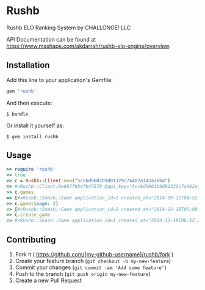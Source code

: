 # Rushb

Rushb ELO Ranking System by CHALLONGE! LLC

API Documentation can be found at https://www.mashape.com/akdarrah/rushb-elo-engine/overview.

## Installation

Add this line to your application's Gemfile:

```ruby
gem 'rushb'
```

And then execute:

    $ bundle

Or install it yourself as:

    $ gem install rushb

## Usage

```ruby
>> require 'rushb'
=> true
>> c = Rushb::Client.new("5cc6d9601b9d01329c7a482a142a36ba")
=> #<Rushb::Client:0x007fbb4fb47578 @api_key="5cc6d9601b9d01329c7a482a142a36ba">
>> c.games
=> [#<Rushb::Smash::Game application_id=1 created_at="2014-09-11T04:52:55.012Z" default_k_factor=15 default_rating=1000 id=1 pro_rating_boundry=2400 starter_boundry=30 updated_at="2014-09-11T04:52:55.012Z">, ...]
>> c.games(page: 2)
=> [#<Rushb::Smash::Game application_id=1 created_at="2014-12-18T05:00:53.980Z" default_k_factor=15 default_rating=1000 id=32 pro_rating_boundry=2400 starter_boundry=30 updated_at="2014-12-18T05:00:53.980Z">, ...]
>> c.create_game
=> #<Rushb::Smash::Game application_id=1 created_at="2014-12-19T06:12:29.733Z" default_k_factor=15 default_rating=1000 id=43 pro_rating_boundry=2400 starter_boundry=30 updated_at="2014-12-19T06:12:29.733Z">
```

## Contributing

1. Fork it ( https://github.com/[my-github-username]/rushb/fork )
2. Create your feature branch (`git checkout -b my-new-feature`)
3. Commit your changes (`git commit -am 'Add some feature'`)
4. Push to the branch (`git push origin my-new-feature`)
5. Create a new Pull Request
